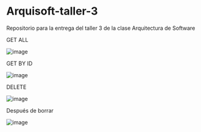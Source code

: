 # Arquisoft-taller-3
Repositorio para la entrega del taller 3 de la clase Arquitectura de Software

GET ALL

![image](https://user-images.githubusercontent.com/36575846/131282712-a51328ba-0f08-4260-bd8e-45357ad1ad36.png)


GET BY ID

![image](https://user-images.githubusercontent.com/36575846/131282771-8d929df5-ebd2-42d0-b49e-d15455b5f925.png)

 
DELETE

![image](https://user-images.githubusercontent.com/36575846/131282778-60b9a817-814f-40d6-8cf2-d37696c637eb.png)

 
Después de borrar

![image](https://user-images.githubusercontent.com/36575846/131282786-80fe11ec-aa33-40b9-b6d8-e9265e08f352.png)


